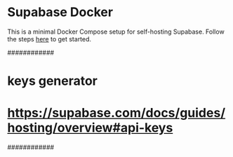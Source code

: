 # Supabase Docker

This is a minimal Docker Compose setup for self-hosting Supabase. Follow the steps [here](https://supabase.com/docs/guides/hosting/docker) to get started.

############
# keys generator
# https://supabase.com/docs/guides/hosting/overview#api-keys
############